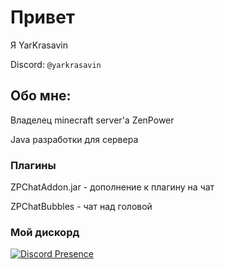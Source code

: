 # Привет
Я YarKrasavin

Discord: `@yarkrasavin`
## Обо мне:
Владелец minecraft server'a ZenPower

Java разработки для сервера 

### Плагины
ZPChatAddon.jar - дополнение к плагину на чат

ZPChatBubbles - чат над головой

### Мой дискорд

[![Discord Presence](https://lanyard.cnrad.dev/api/882886381024714802)](https://discord.com/users/882886381024714802)
